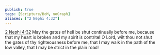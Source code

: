 ```yaml
---
publish: true
tags: [Scripture/BoM, noGraph]
aliases: ["2 Nephi 4:32"]
---
```

[2 Nephi 4:32](https://churchofjesuschrist.org/study/scriptures/bofm/2-ne/4?lang=eng&id=p32#p32) May the gates of hell be shut continually before me, because that my heart is broken and my spirit is contrite! O Lord, wilt thou not shut the gates of thy righteousness before me, that I may walk in the path of the low valley, that I may be strict in the plain road!
